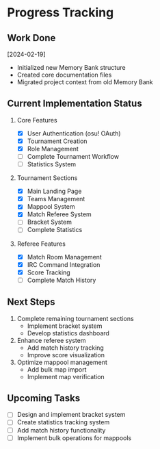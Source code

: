 # Progress Tracking

## Work Done

[2024-02-19]

- Initialized new Memory Bank structure
- Created core documentation files
- Migrated project context from old Memory Bank

## Current Implementation Status

1. Core Features

   - [x] User Authentication (osu! OAuth)
   - [x] Tournament Creation
   - [x] Role Management
   - [ ] Complete Tournament Workflow
   - [ ] Statistics System

2. Tournament Sections

   - [x] Main Landing Page
   - [x] Teams Management
   - [x] Mappool System
   - [x] Match Referee System
   - [ ] Bracket System
   - [ ] Complete Statistics

3. Referee Features
   - [x] Match Room Management
   - [x] IRC Command Integration
   - [x] Score Tracking
   - [ ] Complete Match History

## Next Steps

1. Complete remaining tournament sections
   - Implement bracket system
   - Develop statistics dashboard
2. Enhance referee system
   - Add match history tracking
   - Improve score visualization
3. Optimize mappool management
   - Add bulk map import
   - Implement map verification

## Upcoming Tasks

- [ ] Design and implement bracket system
- [ ] Create statistics tracking system
- [ ] Add match history functionality
- [ ] Implement bulk operations for mappools
